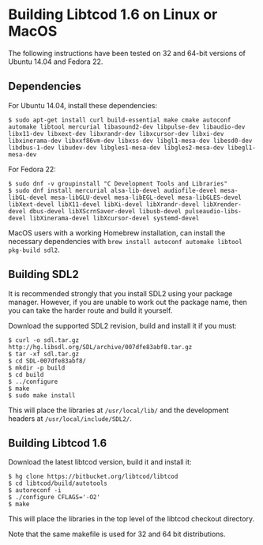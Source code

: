 Building Libtcod 1.6 on Linux or MacOS
======================================

The following instructions have been tested on 32 and 64-bit versions of
Ubuntu 14.04 and Fedora 22.

Dependencies
------------

For Ubuntu 14.04, install these dependencies:

    $ sudo apt-get install curl build-essential make cmake autoconf automake libtool mercurial libasound2-dev libpulse-dev libaudio-dev libx11-dev libxext-dev libxrandr-dev libxcursor-dev libxi-dev libxinerama-dev libxxf86vm-dev libxss-dev libgl1-mesa-dev libesd0-dev libdbus-1-dev libudev-dev libgles1-mesa-dev libgles2-mesa-dev libegl1-mesa-dev

For Fedora 22:

    $ sudo dnf -v groupinstall "C Development Tools and Libraries"
    $ sudo dnf install mercurial alsa-lib-devel audiofile-devel mesa-libGL-devel mesa-libGLU-devel mesa-libEGL-devel mesa-libGLES-devel libXext-devel libX11-devel libXi-devel libXrandr-devel libXrender-devel dbus-devel libXScrnSaver-devel libusb-devel pulseaudio-libs-devel libXinerama-devel libXcursor-devel systemd-devel

MacOS users with a working Homebrew installation, can install the necessary
dependencies with `brew install autoconf automake libtool pkg-build sdl2`.

Building SDL2
-------------

It is recommended strongly that you install SDL2 using your package manager.
However, if you are unable to work out the package name, then you can take the
harder route and build it yourself.

Download the supported SDL2 revision, build and install it if you must:

    $ curl -o sdl.tar.gz http://hg.libsdl.org/SDL/archive/007dfe83abf8.tar.gz
    $ tar -xf sdl.tar.gz
    $ cd SDL-007dfe83abf8/
    $ mkdir -p build
    $ cd build
    $ ../configure
    $ make
    $ sudo make install

This will place the libraries at `/usr/local/lib/` and the development headers
at `/usr/local/include/SDL2/`.

Building Libtcod 1.6
--------------------
Download the latest libtcod version, build it and install it:

    $ hg clone https://bitbucket.org/libtcod/libtcod
    $ cd libtcod/build/autotools
    $ autoreconf -i
    $ ./configure CFLAGS='-O2'
    $ make

This will place the libraries in the top level of the libtcod checkout
directory.

Note that the same makefile is used for 32 and 64 bit distributions.
